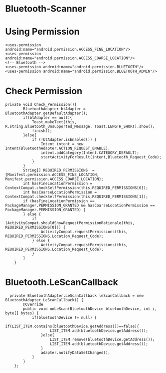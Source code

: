 # Bluetooth-Scanner

# Using Permission
<div>
  
  <!-- GPS -->
    <uses-permission android:name="android.permission.ACCESS_FINE_LOCATION"/>
    <uses-permission android:name="android.permission.ACCESS_COARSE_LOCATION"/>
    <!-- Bluetooth -->
    <uses-permission android:name="android.permission.BLUETOOTH"/>
    <uses-permission android:name="android.permission.BLUETOOTH_ADMIN"/>
</div>
  
# Check Permission
```
private void Check_Permission(){
        BluetoothAdapter btAdapter = BluetoothAdapter.getDefaultAdapter();
        if(btAdapter == null){
            Toast.makeText(this, R.string.Bluetooth_Unsupported_Message, Toast.LENGTH_SHORT).show();
            finish();
        }else{
            if (!btAdapter.isEnabled()) {
                Intent intent = new Intent(BluetoothAdapter.ACTION_REQUEST_ENABLE);
                intent.addCategory(Intent.CATEGORY_DEFAULT);
                startActivityForResult(intent,Bluetooth_Request_Code);
            }
        }
        String[] REQUIRED_PERMISSIONS  = {Manifest.permission.ACCESS_FINE_LOCATION, Manifest.permission.ACCESS_COARSE_LOCATION};
        int hasFineLocationPermission = ContextCompat.checkSelfPermission(this,REQUIRED_PERMISSIONS[0]);
        int hasCoarseLocationPermission = ContextCompat.checkSelfPermission(this,REQUIRED_PERMISSIONS[1]);
        if (hasFineLocationPermission == PackageManager.PERMISSION_GRANTED && hasCoarseLocationPermission == PackageManager.PERMISSION_GRANTED) {
        } else {
            if (ActivityCompat.shouldShowRequestPermissionRationale(this, REQUIRED_PERMISSIONS[0])) {
                ActivityCompat.requestPermissions(this, REQUIRED_PERMISSIONS,Location_Request_Code);
            } else {
                ActivityCompat.requestPermissions(this, REQUIRED_PERMISSIONS,Location_Request_Code);
            }
        }
    }
```

# Bluetooth.LeScanCallback
```
  private BluetoothAdapter.LeScanCallback leScanCallback = new BluetoothAdapter.LeScanCallback() {
        @Override
        public void onLeScan(BluetoothDevice bluetoothDevice, int i, byte[] bytes) {
            if(bluetoothDevice != null) {
                if(LIST_ITEM.contains(bluetoothDevice.getAddress())==false){
                    LIST_ITEM.add(bluetoothDevice.getAddress());
                }else{
                    LIST_ITEM.remove(bluetoothDevice.getAddress());
                    LIST_ITEM.add(bluetoothDevice.getAddress());
                }
                adapter.notifyDataSetChanged();
            }
        }
    };
 ```

